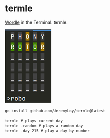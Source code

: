 # termle
[Wordle](https://www.powerlanguage.co.uk/wordle/) in the Terminal. termle.

![demo.png](./demo.png)

```shell
go install github.com/JeremyLoy/termle@latest

termle # plays current day
termle -random # plays a random day
termle -day 215 # play a day by number
```